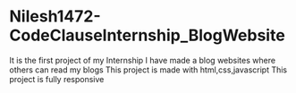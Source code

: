 # Nilesh1472-CodeClauseInternship_BlogWebsite
It is the first project of my Internship 
I have made a blog websites where others can read my blogs
This project is made with html,css,javascript
This project is fully responsive
